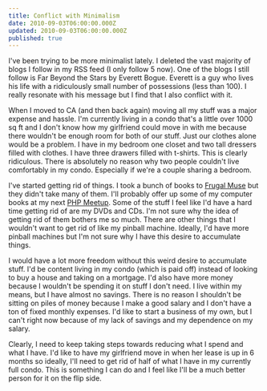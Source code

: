 ```yaml
---
title: Conflict with Minimalism
date: 2010-09-03T06:00:00.000Z
updated: 2010-09-03T06:00:00.000Z
published: true
---
```


I've been trying to be more minimalist lately. I deleted the vast majority of blogs I follow in my RSS feed (I only follow 5 now). One of the blogs I still follow is Far Beyond the Stars by Everett Bogue. Everett is a guy who lives his life with a ridiculously small number of possessions (less than 100). I really resonate with his message but I find that I also conflict with it.

When I moved to CA (and then back again) moving all my stuff was a major expense and hassle. I'm currently living in a condo that's a little over 1000 sq ft and I don't know how my girlfriend could move in with me because there wouldn't be enough room for both of our stuff. Just our clothes alone would be a problem. I have in my bedroom one closet and two tall dressers filled with clothes. I have three drawers filled with t-shirts. This is clearly ridiculous. There is absolutely no reason why two people couldn't live comfortably in my condo. Especially if we're a couple sharing a bedroom.

I've started getting rid of things. I took a bunch of books to [Frugal Muse](http://www.frugalmuse.com/) but they didn't take many of them. I'll probably offer up some of my computer books at my next [PHP Meetup](https://www.meetup.com/madisonphp/). Some of the stuff I feel like I'd have a hard time getting rid of are my DVDs and CDs. I'm not sure why the idea of getting rid of them bothers me so much. There are other things that I wouldn't want to get rid of like my pinball machine. Ideally, I'd have more pinball machines but I'm not sure why I have this desire to accumulate things.

I would have a lot more freedom without this weird desire to accumulate stuff. I'd be content living in my condo (which is paid off) instead of looking to buy a house and taking on a mortgage. I'd also have more money because I wouldn't be spending it on stuff I don't need. I live within my means, but I have almost no savings. There is no reason I shouldn't be sitting on piles of money because I make a good salary and I don't have a ton of fixed monthly expenses. I'd like to start a business of my own, but I can't right now because of my lack of savings and my dependence on my salary.

Clearly, I need to keep taking steps towards reducing what I spend and what I have. I'd like to have my girlfriend move in when her lease is up in 6 months so ideally, I'll need to get rid of half of what I have in my currently full condo. This is something I can do and I feel like I'll be a much better person for it on the flip side.

